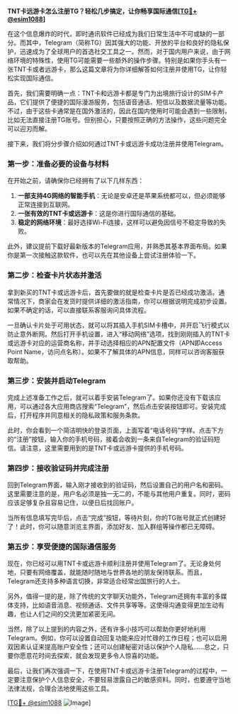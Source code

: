 **TNT卡远游卡怎么注册TG？轻松几步搞定，让你畅享国际通信[[TG💪+ @esim1088](https://t.me/s/esim1088)]**

在这个信息爆炸的时代，即时通讯软件已经成为我们日常生活中不可或缺的一部分。而其中，Telegram（简称TG）因其强大的功能、开放的平台和良好的隐私保护，迅速成为了全球用户的首选社交工具之一。然而，对于国内用户来说，由于网络环境的特殊性，使用TG可能需要一些额外的操作步骤。特别是如果你手头有一张TNT卡或者远游卡，那么这篇文章将为你详细解答如何注册并使用TG，让你轻松实现国际通信。

首先，我们需要明确一点：TNT卡和远游卡都是专门为出境旅行设计的SIM卡产品，它们提供了便捷的国际漫游服务，包括语音通话、短信以及数据流量等功能。不过，由于这些卡通常是在国外激活的，因此在国内使用时可能会遇到一些限制，比如无法直接注册TG账号。但别担心，只要按照正确的方法操作，这些问题完全可以迎刃而解。

接下来，我们将分步骤介绍如何通过TNT卡或远游卡成功注册并使用Telegram。

### 第一步：准备必要的设备与材料

在开始之前，请确保你已经拥有了以下几样东西：
1. **一部支持4G网络的智能手机**：无论是安卓还是苹果系统都可以，但必须能够正常连接到互联网。
2. **一张有效的TNT卡或远游卡**：这是你进行国际通信的基础。
3. **稳定的网络环境**：最好选择Wi-Fi连接，这样可以避免因信号不稳定导致的失败。

此外，建议提前下载好最新版本的Telegram应用，并熟悉其基本界面布局。如果你是第一次接触这款软件，也可以先在其他设备上尝试注册体验一下。

### 第二步：检查卡片状态并激活

拿到新买的TNT卡或远游卡后，首先要做的就是检查卡片是否已经成功激活。通常情况下，商家会在发货时提供详细的激活指南，你可以根据说明完成初步设置。如果不确定的话，可以直接联系客服询问具体流程。

一旦确认卡片处于可用状态，就可以将其插入手机SIM卡槽中，并开启飞行模式以防止意外断网。然后打开手机设置，进入“移动网络”选项，找到刚刚插入的TNT卡或远游卡对应的运营商名称，并手动选择相应的APN配置文件（APN即Access Point Name，访问点名称）。如果不了解具体的APN信息，同样可以咨询客服获取帮助。

### 第三步：安装并启动Telegram

完成上述准备工作之后，就可以着手安装Telegram了。如果你还没有下载该应用，可以通过各大应用商店搜索“Telegram”，然后点击安装按钮即可。安装完成后，打开程序并同意相关的隐私政策和服务条款。

此时，你会看到一个简洁明快的登录页面，上面写着“电话号码”字样。点击下方的“注册”按钮，输入你的手机号码，接着会收到一条来自Telegram的验证码短信。请注意，这里需要用到的是TNT卡或远游卡提供的手机号码。

### 第四步：接收验证码并完成注册

回到Telegram界面，输入刚才接收到的验证码，然后设置自己的用户名和密码。这里需要注意的是，用户名必须是独一无二的，不能与其他用户重复。同时，密码应该足够复杂且容易记住，以便日后找回账户。

当所有信息填写完毕后，点击“完成”按钮，等待片刻，你的TG账号就正式创建好了！此时，你可以随意浏览主界面，添加好友、加入群组等操作都已无障碍。

### 第五步：享受便捷的国际通信服务

现在，你已经可以用TNT卡或远游卡顺利注册并使用Telegram了。无论身处何地，只要有网络覆盖，就能随时随地与世界各地的朋友保持联系。而且，Telegram还支持多种语言切换，非常适合经常出国旅行的人士。

另外，值得一提的是，除了传统的文字聊天功能外，Telegram还拥有丰富的多媒体支持，比如语音消息、视频通话、文件共享等等。这使得沟通变得更加生动有趣，也让人们之间的交流更加紧密无间。

当然，除了以上提到的内容之外，还有许多小技巧可以帮助你更好地利用Telegram。例如，你可以设置自动回复功能来应对忙碌的工作日程；也可以启用双因素认证来提高账户安全性；还可以创建秘密对话以保护个人隐私……总之，只要你愿意花时间去探索，就会发现更多令人惊喜的功能。

最后，让我们再次强调一下，在使用TNT卡或远游卡注册Telegram的过程中，一定要注意保护个人信息安全，不要轻易泄露自己的敏感资料。同时，也要遵守当地法律法规，合理合法地使用这些工具。

[[TG💪+ @esim1088](https://t.me/s/esim1088) ![Image](https://i.postimg.cc/4NQfJmqS/Snipaste-2025-05-13-00-14-12.png)]